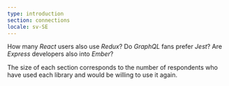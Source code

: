 ```yaml
---
type: introduction
section: connections
locale: sv-SE
---
```

How many *React* users also use *Redux*? Do *GraphQL* fans prefer *Jest*? 
Are *Express* developers also into *Ember*?

The size of each section corresponds to the number of respondents who have used each library
and would be willing to use it again.
